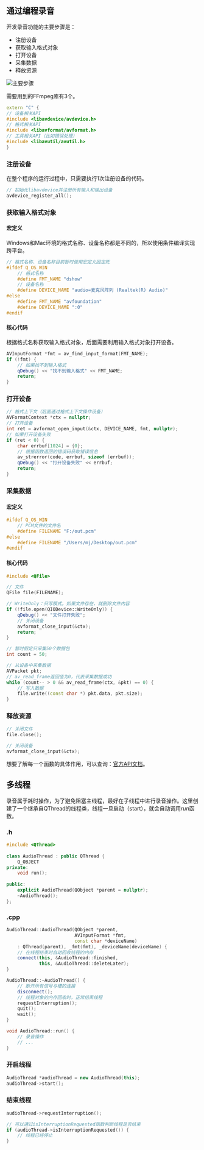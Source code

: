 ## 通过编程录音

开发录音功能的主要步骤是：
- 注册设备
- 获取输入格式对象
- 打开设备
- 采集数据
- 释放资源

![主要步骤](https://img2020.cnblogs.com/blog/497279/202103/497279-20210319195750551-1109534799.png)

需要用到的FFmpeg库有3个。

```cpp
extern "C" {
// 设备相关API
#include <libavdevice/avdevice.h>
// 格式相关API
#include <libavformat/avformat.h>
// 工具相关API（比如错误处理）
#include <libavutil/avutil.h>
}
```

### 注册设备

在整个程序的运行过程中，只需要执行1次注册设备的代码。

```cpp
// 初始化libavdevice并注册所有输入和输出设备
avdevice_register_all();
```

### 获取输入格式对象

#### 宏定义

Windows和Mac环境的格式名称、设备名称都是不同的，所以使用条件编译实现跨平台。

```cpp
// 格式名称、设备名称目前暂时使用宏定义固定死
#ifdef Q_OS_WIN
    // 格式名称
    #define FMT_NAME "dshow"
    // 设备名称
    #define DEVICE_NAME "audio=麦克风阵列 (Realtek(R) Audio)"
#else
    #define FMT_NAME "avfoundation"
    #define DEVICE_NAME ":0"
#endif
```

#### 核心代码

根据格式名称获取输入格式对象，后面需要利用输入格式对象打开设备。

```cpp
AVInputFormat *fmt = av_find_input_format(FMT_NAME);
if (!fmt) {
    // 如果找不到输入格式
    qDebug() << "找不到输入格式" << FMT_NAME;
    return;
}
```

### 打开设备

```cpp
// 格式上下文（后面通过格式上下文操作设备）
AVFormatContext *ctx = nullptr;
// 打开设备
int ret = avformat_open_input(&ctx, DEVICE_NAME, fmt, nullptr);
// 如果打开设备失败
if (ret < 0) {
    char errbuf[1024] = {0};
    // 根据函数返回的错误码获取错误信息
    av_strerror(code, errbuf, sizeof (errbuf));
    qDebug() << "打开设备失败" << errbuf;
    return;
}
```

### 采集数据

#### 宏定义

```cpp
#ifdef Q_OS_WIN
    // PCM文件的文件名
    #define FILENAME "F:/out.pcm"
#else
    #define FILENAME "/Users/mj/Desktop/out.pcm"
#endif
```

#### 核心代码

```cpp
#include <QFile>

// 文件
QFile file(FILENAME);

// WriteOnly：只写模式。如果文件存在，就删除文件内容
if (!file.open(QIODevice::WriteOnly)) {
    qDebug() << "文件打开失败";
    // 关闭设备
    avformat_close_input(&ctx);
    return;
}

// 暂时假定只采集50个数据包
int count = 50;

// 从设备中采集数据
AVPacket pkt;
// av_read_frame返回值为0，代表采集数据成功
while (count-- > 0 && av_read_frame(ctx, &pkt) == 0) {
    // 写入数据
    file.write((const char *) pkt.data, pkt.size);
}
```

### 释放资源

```cpp
// 关闭文件
file.close();

// 关闭设备
avformat_close_input(&ctx);
```

想要了解每一个函数的具体作用，可以查询：[官方API文档](https://ffmpeg.org/doxygen/trunk/index.html)。

## 多线程

录音属于耗时操作，为了避免阻塞主线程，最好在子线程中进行录音操作。这里创建了一个继承自QThread的线程类，线程一旦启动（start），就会自动调用*run*函数。 

### .h

```cpp
#include <QThread>
 
class AudioThread : public QThread {
    Q_OBJECT
private:
    void run();
 
public:
    explicit AudioThread(QObject *parent = nullptr);
    ~AudioThread();
};
```

### .cpp
```cpp
AudioThread::AudioThread(QObject *parent,
                         AVInputFormat *fmt,
                         const char *deviceName)
    : QThread(parent), _fmt(fmt), _deviceName(deviceName) {
    // 在线程结束时自动回收线程的内存
    connect(this, &AudioThread::finished,
            this, &AudioThread::deleteLater);
}

AudioThread::~AudioThread() {
    // 断开所有信号与槽的连接
    disconnect();
    // 线程对象的内存回收时，正常结束线程
    requestInterruption();
    quit();
    wait();
}

void AudioThread::run() {
    // 录音操作
    // ...
}
```

### 开启线程

```cpp
AudioThread *audioThread = new AudioThread(this);
audioThread->start();
```

### 结束线程

```cpp
audioThread->requestInterruption();

// 可以通过isInterruptionRequested函数判断线程是否结束
if (audioThread->isInterruptionRequested()) {
    // 线程已经停止
}
```